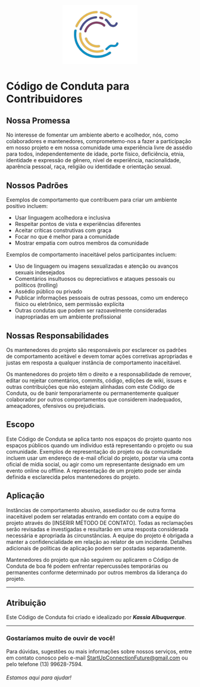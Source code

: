 
<div style="text-align: center;">
  <img src="./logo.png" alt="Logo do Projeto" width="200"/>
</div>

# Código de Conduta para Contribuidores

## Nossa Promessa

No interesse de fomentar um ambiente aberto e acolhedor, nós, como colaboradores e mantenedores, comprometemo-nos a fazer a participação em nosso projeto e em nossa comunidade uma experiência livre de assédio para todos, independentemente de idade, porte físico, deficiência, etnia, identidade e expressão de gênero, nível de experiência, nacionalidade, aparência pessoal, raça, religião ou identidade e orientação sexual.

## Nossos Padrões

Exemplos de comportamento que contribuem para criar um ambiente positivo incluem:

- Usar linguagem acolhedora e inclusiva
- Respeitar pontos de vista e experiências diferentes
- Aceitar críticas construtivas com graça
- Focar no que é melhor para a comunidade
- Mostrar empatia com outros membros da comunidade

Exemplos de comportamento inaceitável pelos participantes incluem:

- Uso de linguagem ou imagens sexualizadas e atenção ou avanços sexuais indesejados
- Comentários insultuosos ou depreciativos e ataques pessoais ou políticos (trolling)
- Assédio público ou privado
- Publicar informações pessoais de outras pessoas, como um endereço físico ou eletrônico, sem permissão explícita
- Outras condutas que podem ser razoavelmente consideradas inapropriadas em um ambiente profissional

## Nossas Responsabilidades

Os mantenedores do projeto são responsáveis por esclarecer os padrões de comportamento aceitável e devem tomar ações corretivas apropriadas e justas em resposta a qualquer instância de comportamento inaceitável.

Os mantenedores do projeto têm o direito e a responsabilidade de remover, editar ou rejeitar comentários, commits, código, edições de wiki, issues e outras contribuições que não estejam alinhadas com este Código de Conduta, ou de banir temporariamente ou permanentemente qualquer colaborador por outros comportamentos que considerem inadequados, ameaçadores, ofensivos ou prejudiciais.

## Escopo

Este Código de Conduta se aplica tanto nos espaços do projeto quanto nos espaços públicos quando um indivíduo está representando o projeto ou sua comunidade. Exemplos de representação do projeto ou da comunidade incluem usar um endereço de e-mail oficial do projeto, postar via uma conta oficial de mídia social, ou agir como um representante designado em um evento online ou offline. A representação de um projeto pode ser ainda definida e esclarecida pelos mantenedores do projeto.

## Aplicação

Instâncias de comportamento abusivo, assediador ou de outra forma inaceitável podem ser relatadas entrando em contato com a equipe do projeto através do [INSERIR MÉTODO DE CONTATO]. Todas as reclamações serão revisadas e investigadas e resultarão em uma resposta considerada necessária e apropriada às circunstâncias. A equipe do projeto é obrigada a manter a confidencialidade em relação ao relator de um incidente. Detalhes adicionais de políticas de aplicação podem ser postadas separadamente.

Mantenedores do projeto que não seguirem ou aplicarem o Código de Conduta de boa fé podem enfrentar repercussões temporárias ou permanentes conforme determinado por outros membros da liderança do projeto.

---

## Atribuição

Este Código de Conduta foi criado e idealizado por ***Kassia Albuquerque***.


---


### Gostaríamos muito de ouvir de você! 


Para dúvidas, sugestões ou mais informações sobre nossos serviços, entre em contato conosco pelo e-mail StartUpConnectionFuture@gmail.com ou pelo telefone (13) 99628-7594. 


###### Estamos aqui para ajudar!

